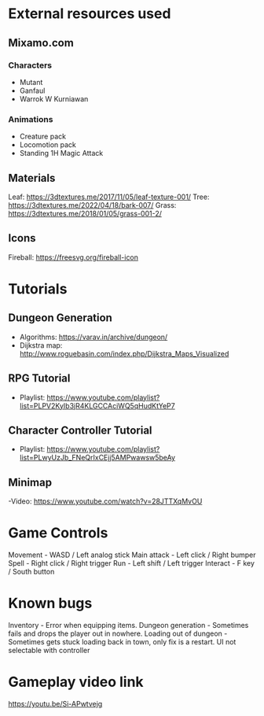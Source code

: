 # External resources used
## Mixamo.com
### Characters
- Mutant
- Ganfaul
- Warrok W Kurniawan
### Animations
- Creature pack
- Locomotion pack
- Standing 1H Magic Attack

## Materials
Leaf: https://3dtextures.me/2017/11/05/leaf-texture-001/
Tree: https://3dtextures.me/2022/04/18/bark-007/
Grass: https://3dtextures.me/2018/01/05/grass-001-2/

## Icons
Fireball: https://freesvg.org/fireball-icon

# Tutorials
## Dungeon Generation
- Algorithms: https://varav.in/archive/dungeon/
- Dijkstra map: http://www.roguebasin.com/index.php/Dijkstra_Maps_Visualized

## RPG Tutorial
- Playlist: https://www.youtube.com/playlist?list=PLPV2KyIb3jR4KLGCCAciWQ5qHudKtYeP7

## Character Controller Tutorial
- Playlist: https://www.youtube.com/playlist?list=PLwyUzJb_FNeQrIxCEjj5AMPwawsw5beAy

## Minimap
-Video: https://www.youtube.com/watch?v=28JTTXqMvOU

# Game Controls
Movement - WASD / Left analog stick
Main attack - Left click / Right bumper
Spell - Right click / Right trigger
Run - Left shift / Left trigger
Interact - F key / South button

# Known bugs
Inventory - Error when equipping items.
Dungeon generation - Sometimes fails and drops the player out in nowhere.
Loading out of dungeon - Sometimes gets stuck loading back in town, only fix is a restart.
UI not selectable with controller

# Gameplay video link
https://youtu.be/Si-APwtvejg
